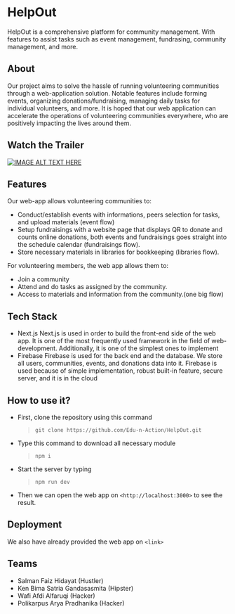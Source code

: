# HelpOut

HelpOut is a comprehensive platform for community management. With features to assist tasks such as event management, fundrasing, community management, and more.

## About

Our project aims to solve the hassle of running volunteering communities through a web-application solution. Notable features include forming events, organizing donations/fundraising, managing daily tasks for individual volunteers, and more. It is hoped that our web application can accelerate the operations of volunteering communities everywhere, who are positively impacting the lives around them.

## Watch the Trailer

[![IMAGE ALT TEXT HERE](https://img.youtube.com/vi/77B_jcj-X-Y/0.jpg)](https://www.youtube.com/watch?v=77B_jcj-X-Y)

## Features

Our web-app allows volunteering communities to:

- Conduct/establish events with informations, peers selection for tasks, and upload materials (event flow)
- Setup fundraisings with a website page that displays QR to donate and counts online donations, both events and fundraisings goes straight into the schedule calendar (fundraisings flow).
- Store necessary materials in libraries for bookkeeping (libraries flow).

For volunteering members, the web app allows them to:

- Join a community
- Attend and do tasks as assigned by the community.
- Access to materials and information from the community.(one big flow)

## Tech Stack

- Next.js
  Next.js is used in order to build the front-end side of the web app. It is one of the most frequently used framework in the field of web-development. Additionally, it is one of the simplest ones to implement
- Firebase
  Firebase is used for the back end and the database. We store all users, communities, events, and donations data into it. Firebase is used because of simple implementation, robust built-in feature, secure server, and it is in the cloud

## How to use it?

- First, clone the repository using this command
  > ```
  > git clone https://github.com/Edu-n-Action/HelpOut.git
  > ```
- Type this command to download all necessary module
  > ```
  > npm i
  > ```
- Start the server by typing
  > ```
  > npm run dev
  > ```
- Then we can open the web app on `<http://localhost:3000>` to see the result.

## Deployment

We also have already provided the web app on `<link>`

## Teams

- Salman Faiz Hidayat (Hustler)
- Ken Bima Satria Gandasasmita (Hipster)
- Wafi Afdi Alfaruqi (Hacker)
- Polikarpus Arya Pradhanika (Hacker)
